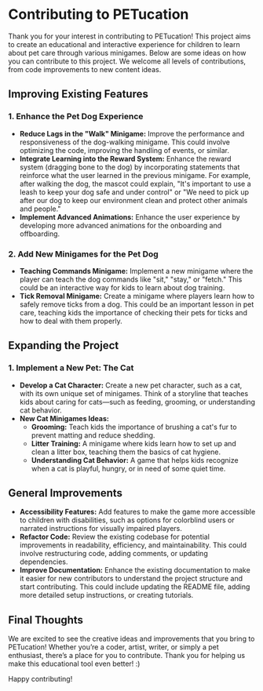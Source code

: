 # Contributing to PETucation

Thank you for your interest in contributing to PETucation! This project aims to create an educational and interactive experience for children to learn about pet care through various minigames. Below are some ideas on how you can contribute to this project. We welcome all levels of contributions, from code improvements to new content ideas.

## Improving Existing Features

### 1. Enhance the Pet Dog Experience

- **Reduce Lags in the "Walk" Minigame:** Improve the performance and responsiveness of the dog-walking minigame. This could involve optimizing the code, improving the handling of events, or similar.
- **Integrate Learning into the Reward System:** Enhance the reward system (dragging bone to the dog) by incorporating statements that reinforce what the user learned in the previous minigame. For example, after walking the dog, the mascot could explain, "It's important to use a leash to keep your dog safe and under control" or "We need to pick up after our dog to keep our environment clean and protect other animals and people."
- **Implement Advanced Animations:** Enhance the user experience by developing more advanced animations for the onboarding and offboarding.

### 2. Add New Minigames for the Pet Dog

- **Teaching Commands Minigame:** Implement a new minigame where the player can teach the dog commands like "sit," "stay," or "fetch." This could be an interactive way for kids to learn about dog training.
- **Tick Removal Minigame:** Create a minigame where players learn how to safely remove ticks from a dog. This could be an important lesson in pet care, teaching kids the importance of checking their pets for ticks and how to deal with them properly.

## Expanding the Project

### 1. Implement a New Pet: The Cat

- **Develop a Cat Character:** Create a new pet character, such as a cat, with its own unique set of minigames. Think of a storyline that teaches kids about caring for cats—such as feeding, grooming, or understanding cat behavior.
- **New Cat Minigames Ideas:**
  - **Grooming:** Teach kids the importance of brushing a cat's fur to prevent matting and reduce shedding.
  - **Litter Training:** A minigame where kids learn how to set up and clean a litter box, teaching them the basics of cat hygiene.
  - **Understanding Cat Behavior:** A game that helps kids recognize when a cat is playful, hungry, or in need of some quiet time.

## General Improvements

- **Accessibility Features:** Add features to make the game more accessible to children with disabilities, such as options for colorblind users or narrated instructions for visually impaired players.
- **Refactor Code:** Review the existing codebase for potential improvements in readability, efficiency, and maintainability. This could involve restructuring code, adding comments, or updating dependencies.
- **Improve Documentation:** Enhance the existing documentation to make it easier for new contributors to understand the project structure and start contributing. This could include updating the README file, adding more detailed setup instructions, or creating tutorials.

## Final Thoughts

We are excited to see the creative ideas and improvements that you bring to PETucation! Whether you’re a coder, artist, writer, or simply a pet enthusiast, there’s a place for you to contribute. Thank you for helping us make this educational tool even better! :)

Happy contributing!
